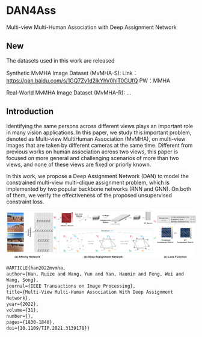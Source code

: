 # DAN4Ass
Multi-view Multi-Human Association with Deep Assignment Network

## New
The datasets used in this work are released

Synthetic MvMHA Image Dataset (MvMHA-S):
Link：https://pan.baidu.com/s/1GQ7Zy1d2lkYhV0hlT0GUfQ 
PW：MMHA


Real-World MvMHA Image Dataset (MvMHA-R):
...


## Introduction
Identifying the same persons across different views plays an important role in many vision applications. In this paper, we study this important problem, denoted as Multi-view MultiHuman Association (MvMHA), on multi-view images that are taken by different cameras at the same time. Different from previous works on human association across two views, this paper is focused on more general and challenging scenarios of more than two views, and none of these views are fixed or priorly known.

In this work, we propose a Deep Assignment Network (DAN) to model the constrained multi-view multi-clique assignment problem, which is implemented by two popular backbone networks (RNN and GNN). On both of them, we verify the effectiveness of the proposed unsupervised constraint loss.


![framework](https://github.com/RuizeHan/DAN4Ass/blob/main/framework.jpg)


```
@ARTICLE{han2022mvmha,  
author={Han, Ruize and Wang, Yun and Yan, Haomin and Feng, Wei and Wang, Song},  
journal={IEEE Transactions on Image Processing},   
title={Multi-View Multi-Human Association With Deep Assignment Network},   
year={2022},  
volume={31},  
number={},  
pages={1830-1840},  
doi={10.1109/TIP.2021.3139178}}
```
